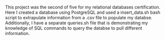 This project was the second of five for my relational databases certification. Here I created a database using PostgreSQL and used a insert_data.sh bash script to extrapulate information from a .csv file to populate my databse. Additionally, I have a separate queries.sh file that is demonstrating my knowledge of SQL commands to query the databse to pull different information.
